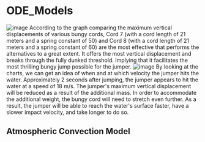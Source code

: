 # ODE_Models
![image](https://github.com/M-Ammar1112/ODE_Models/assets/129176302/2f5f5795-af98-4140-a9f2-17f5f5bd4b46)
According to the graph comparing the maximum vertical displacements of various bungy cords,
Cord 7 (with a cord length of 21 meters and a spring constant of 50) and Cord 8 (with a cord
length of 21 meters and a spring constant of 60) are the most effective that performs the
alternatives to a great extent. It offers the most vertical displacement and breaks through the
fully dunked threshold. Implying that it facilitates the most thrilling bungy jump possible for the
jumper.
![image](https://github.com/M-Ammar1112/ODE_Models/assets/129176302/d4a9b93e-c378-474a-9a3e-95f5cddde96f)
By looking at the charts, we can get an idea of when and at which velocity the jumper hits the water. Approximately 2 seconds after jumping, the jumper appears to hit the water at a speed of 18 m/s.
The jumper's maximum vertical displacement will be reduced as a result of the additional mass. In order to accommodate the additional weight, the bungy cord will need to stretch even further. As a result, the jumper will be able to reach the water's surface faster, have a slower impact velocity, and take longer to do so.

## Atmospheric Convection Model
